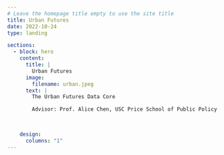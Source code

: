 ```yaml
---
# Leave the homepage title empty to use the site title
title: Urban Futures
date: 2022-10-24
type: landing

sections:
  - block: hero
    content:
      title: |
        Urban Futures
      image:
        filename: urban.jpeg
      text: |
        The Urban Futures Data Core 

        Advisor: Prof. Alice Chen, USC Price School of Public Policy

        

    design:
      columns: "1"
---
```

